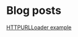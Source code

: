 # Blog posts #

[HTTPURLLoader example](http://www.abdulqabiz.com/blog/archives/flash_and_actionscript/http_authentica.php)
